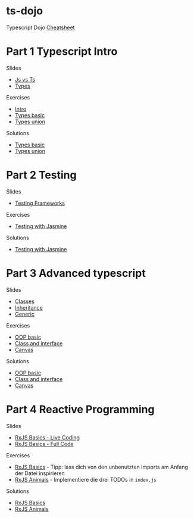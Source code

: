 # ts-dojo
Typescript Dojo
[Cheatsheet](https://rmolinamir.github.io/typescript-cheatsheet)

# Part 1 Typescript Intro
Slides
* [Js vs Ts](https://stackblitz.com/edit/typescript-dojo-slide-intro)
* [Types](https://stackblitz.com/edit/typescript-dojo-slide-types)

Exercises
* [Intro](https://stackblitz.com/edit/typescript-dojo-exercise-intro)
* [Types basic](https://stackblitz.com/edit/typescript-dojo-exercise-types-basic)
* [Types union](https://stackblitz.com/edit/typescript-dojo-exercise-types-union)

Solutions
* [Types basic](https://stackblitz.com/edit/typescript-dojo-solution-types-basic)
* [Types union](https://stackblitz.com/edit/typescript-dojo-solution-types-union)

# Part 2 Testing
Slides
* [Testing Frameworks](https://stackblitz.com/edit/slide-jasmine?file=slides.md)

Exercises
* [Testing with Jasmine](https://stackblitz.com/edit/exercise-jasmine?file=src%2Fapp%2Fapp.component.spec.ts)

Solutions
* [Testing with Jasmine](https://stackblitz.com/edit/solution-jasmine?file=src%2Fapp%2Fapp.component.spec.ts)

# Part 3 Advanced typescript
Slides
* [Classes](https://stackblitz.com/edit/typescript-dojo-slide-oop)
* [Inheritance](https://stackblitz.com/edit/typescript-dojo-slide-oop-advanced)
* [Generic](https://stackblitz.com/edit/typescript-dojo-slide-generic)

Exercises
* [OOP basic](https://stackblitz.com/edit/typescript-dojo-exercise-oop-basic)
* [Class and interface](https://stackblitz.com/edit/typescript-dojo-exercise-class-and-interface)
* [Canvas](https://stackblitz.com/edit/typescript-dojo-exercise-oop-advanced)

Solutions
* [OOP basic](https://stackblitz.com/edit/typescript-dojo-solution-oop-basic)
* [Class and interface](https://stackblitz.com/edit/typescript-dojo-solution-class-and-interface)
* [Canvas](https://stackblitz.com/edit/typescript-dojo-solution-oop-advanced)

# Part 4 Reactive Programming
Slides
* [RxJS Basics - Live Coding](https://stackblitz.com/edit/slide-rxjs-basics-live-coding)
* [RxJS Basics - Full Code](https://stackblitz.com/edit/slide-rxjs-basics-full-code)

Exercises
* [RxJS Basics](https://stackblitz.com/edit/exercise-rxjs-basics) - Tipp: lass dich von den unbenutzten Imports am Anfang der Datei inspirieren
* [RxJS Animals](https://stackblitz.com/edit/exercise-rxjs-animals?file=index.ts) - Implementiere die drei TODOs in `index.js`

Solutions
* [RxJS Basics](https://stackblitz.com/edit/solution-rxjs-basics)
* [RxJS Animals](https://stackblitz.com/edit/solution-rxjs-animals?file=index.ts)
